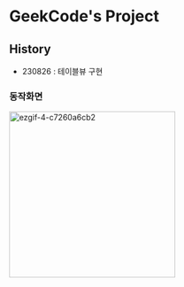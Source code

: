 # GeekCode's Project

## History
- 230826 : 테이블뷰 구현


### 동작화면
<img width="300" alt="ezgif-4-c7260a6cb2" src="https://github.com/isGeekCode/TIL/assets/76529148/f79c8551-94c1-4026-a7c2-86d71e79be48">
